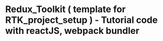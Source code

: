 <h1> Redux_Toolkit ( template for RTK_project_setup ) - Tutorial code with reactJS, webpack bundler </h1>
